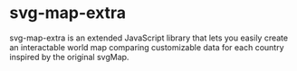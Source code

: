 # svg-map-extra
svg-map-extra is an extended JavaScript library that lets you easily create an interactable world map comparing customizable data for each country inspired by the original svgMap.
